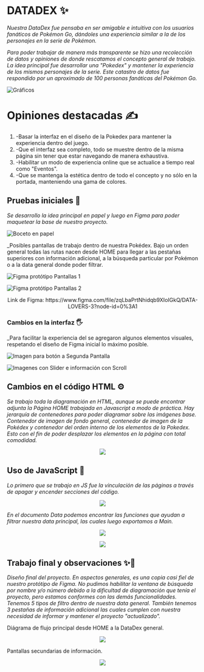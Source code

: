 # DATADEX ✨

_Nuestra DataDex fue pensaba en ser amigable e intuitiva con los usuarios fanáticos de Pokémon Go, dándoles una experiencia similar a la de los personajes en la serie de Pokémon._

_Para poder trabajar de manera más transparente se hizo una recolección de datos y opiniones de donde rescatamos el concepto general de trabajo. La idea principal fue desarrollar una "Pokedex" y mantener la experiencia de los mismos personajes de la serie. Este catastro de datos fue respondido por un aproximado de 100 personas fanáticas del Pokémon Go._

![Gráficos ](https://github.com/tanimikyu/Data-Lovers--Pokemon/blob/master/src/images/datos.jpg)

# Opiniones destacadas ✍
<ol>
<li>-Basar la interfaz en el diseño de la Pokedex para mantener la experiencia dentro del juego.</li>
<li>-Que el interfaz sea completo, todo se muestre dentro de la misma página sin tener que estar navegando de manera exhaustiva. </li>
<li>-Habilitar un modo de experiencia online que se actualice a tiempo real como "Eventos".</li>
<li>-Que se mantenga la estética dentro de todo el concepto y no sólo en la portada, manteniendo una gama de colores. </li>
</ol>

## Pruebas iniciales 🙌

_Se desarrollo la idea principal en papel y luego en Figma para poder maquetear la base de nuestro proyecto._

![Boceto en papel](https://github.com/tanimikyu/Data-Lovers--Pokemon/blob/master/src/images/prototipo.png)

_Posibles pantallas de trabajo dentro de nuestra Pokédex. Bajo un orden general todas las rutas nacen desde HOME para llegar a las pestañas superiores con información adicional, a la búsqueda particular por Pokémon o a la data general donde poder filtrar.

![Figma protótipo Pantallas 1](https://github.com/tanimikyu/Data-Lovers--Pokemon/blob/master/src/images/Figma1.png)

![Figma protótipo Pantallas 2](https://github.com/tanimikyu/Data-Lovers--Pokemon/blob/master/src/images/Figma2.png)

<div align="center">Link de Figma: https://www.figma.com/file/zqLbaPrtNhidqb9XIoIGkQ/DATA-LOVERS-3?node-id=0%3A1</div>

### Cambios en la interfaz 🖐

_Para facilitar la experiencia del se agregaron algunos elementos visuales, respetando el diseño de Figma inicial lo máximo posible.

![Imagen para botón a Segunda Pantalla](https://github.com/tanimikyu/FundacionesCV/blob/master/src/images/Pikachu1.png)

![Imagenes con Slider e información con Scroll](https://github.com/tanimikyu/FundacionesCV/blob/master/src/images/Pikachu2.png)

## Cambios en el código HTML ⚙️

_Se trabajo toda la diagramación en HTML, aunque se puede encontrar adjunta la Página HOME trabajada en Javascript a modo de práctica._
_Hay jerarquía de contenedores para poder diagramar sobre las imágenes base. Contenedor de imagen de fondo general, contenedor de imagen de la Pokédex y contenedor del orden interno de los elementos de la Pokedex. Esto con el fin de poder desplazar los elementos en la página con total comodidad._

 <p align="center"> 
    <img src="https://github.com/tanimikyu/FundacionesCV/blob/master/src/images/codigo.png">
 </p>
 

## Uso de JavaScript 🔐

_Lo primero que se trabajo en JS fue la vinculación de las páginas a través de apagar y encender secciones del código._

<p align="center"> 
    <img src="https://github.com/tanimikyu/FundacionesCV/blob/master/src/images/cambiopagina.png">
 </p>

_En el documento Data podemos encontrar las funciones que ayudan a filtrar nuestra data principal, las cuales luego exportamos a Main._

<p align="center"> 
    <img src="https://github.com/tanimikyu/FundacionesCV/blob/master/src/images/funcion.png">
 </p>

<p align="center"> 
   <img src="https://github.com/tanimikyu/FundacionesCV/blob/master/src/images/displayfuncion.png">
</p>


## Trabajo final y observaciones ✨💖

_Diseño final del proyecto. En aspectos generales, es una copia casi fiel de nuestro protótipo de Figma. No pudimos habilitar la ventana de búsqueda por nombre y/o número debido a la dificultad de diagramación que tenía el proyecto, pero estamos conformes con las demás funcionalidades. Tenemos 5 tipos de filtro dentro de nuestra data general. También tenemos 3 pestañas de información adicional las cuales cumplen con nuestra necesidad de informar y mantener el proyecto "actualizado"._

Diágrama de flujo principal desde HOME a la DataDex general. 

<p align="center"> 
    <img src="https://github.com/tanimikyu/FundacionesCV/blob/master/src/images/rutaUno.png">
 </p>

Pantallas secundarias de información. 

<p align="center"> 
    <img src="https://github.com/tanimikyu/FundacionesCV/blob/master/src/images/rutaUno.png">
 </p>

